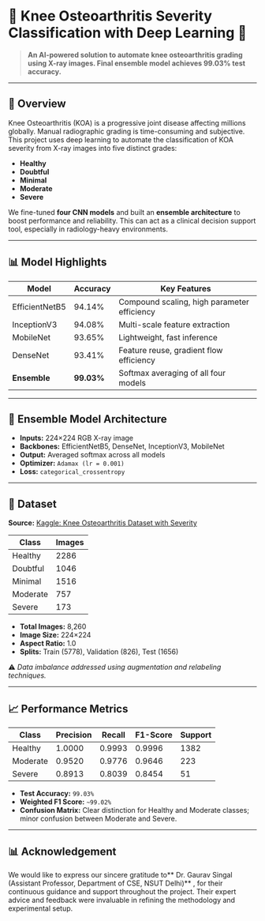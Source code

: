 # 🦵 Knee Osteoarthritis Severity Classification with Deep Learning 🧠

> **An AI-powered solution to automate knee osteoarthritis grading using X-ray images. Final ensemble model achieves 99.03% test accuracy.**

---

## 📌 Overview

Knee Osteoarthritis (KOA) is a progressive joint disease affecting millions globally. Manual radiographic grading is time-consuming and subjective. This project uses deep learning to automate the classification of KOA severity from X-ray images into five distinct grades:

- **Healthy**
- **Doubtful**
- **Minimal**
- **Moderate**
- **Severe**

We fine-tuned **four CNN models** and built an **ensemble architecture** to boost performance and reliability. This can act as a clinical decision support tool, especially in radiology-heavy environments.

---

## 📊 Model Highlights

| Model          | Accuracy   | Key Features                               |
| -------------- | ---------- | ------------------------------------------- |
| EfficientNetB5 | 94.14%     | Compound scaling, high parameter efficiency |
| InceptionV3    | 94.08%     | Multi-scale feature extraction              |
| MobileNet      | 93.65%     | Lightweight, fast inference                 |
| DenseNet       | 93.41%     | Feature reuse, gradient flow efficiency     |
| **Ensemble**   | **99.03%** | Softmax averaging of all four models        |

---

## 🧠 Ensemble Model Architecture

- **Inputs:** 224×224 RGB X-ray image
- **Backbones:** EfficientNetB5, DenseNet, InceptionV3, MobileNet
- **Output:** Averaged softmax across all models
- **Optimizer:** `Adamax (lr = 0.001)`
- **Loss:** `categorical_crossentropy`

---

## 📁 Dataset

**Source:** [Kaggle: Knee Osteoarthritis Dataset with Severity](https://www.kaggle.com/datasets/shashwatwork/knee-osteoarthritis-dataset-with-severity)

| Class     | Images |
|-----------|--------|
| Healthy   | 2286   |
| Doubtful  | 1046   |
| Minimal   | 1516   |
| Moderate  | 757    |
| Severe    | 173    |

- **Total Images:** 8,260
- **Image Size:** 224×224
- **Aspect Ratio:** 1.0
- **Splits:** Train (5778), Validation (826), Test (1656)

⚠️ *Data imbalance addressed using augmentation and relabeling techniques.*

---

## 📈 Performance Metrics

| Class    | Precision | Recall | F1-Score | Support |
|----------|-----------|--------|----------|---------|
| Healthy  | 1.0000    | 0.9993 | 0.9996   | 1382    |
| Moderate | 0.9520    | 0.9776 | 0.9646   | 223     |
| Severe   | 0.8913    | 0.8039 | 0.8454   | 51      |

- **Test Accuracy:** `99.03%`
- **Weighted F1 Score:** `~99.02%`
- **Confusion Matrix:** Clear distinction for Healthy and Moderate classes; minor confusion between Moderate and Severe.

---


## 📊 Acknowledgement

 We would like to express our sincere gratitude to** Dr. Gaurav Singal (Assistant Professor, Department of CSE, NSUT Delhi)** , for their continuous guidance and support throughout the project. Their expert advice and feedback were invaluable in refining the methodology and experimental setup.
